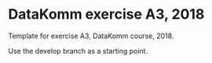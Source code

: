 # DataKomm exercise A3, 2018
Template for exercise A3, DataKomm course, 2018.

Use the develop branch as a starting point.
